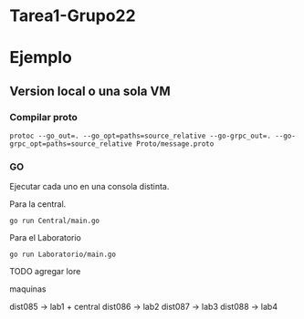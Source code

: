 # Tarea1-Grupo22

# Ejemplo

## Version local o una sola VM

### Compilar proto
    protoc --go_out=. --go_opt=paths=source_relative --go-grpc_out=. --go-grpc_opt=paths=source_relative Proto/message.proto

### GO

Ejecutar cada uno en una consola distinta.

Para la central.
    
    go run Central/main.go

Para el Laboratorio

    go run Laboratorio/main.go

TODO agregar lore 

maquinas

dist085 -> lab1 + central
dist086 -> lab2
dist087 -> lab3
dist088 -> lab4
